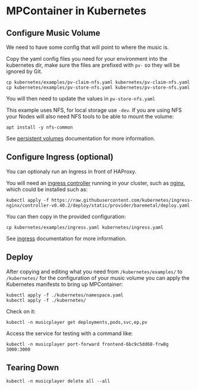 # MPContainer in Kubernetes

## Configure Music Volume

We need to have some config that will point to where the music is.

Copy the yaml config files you need for your environment into the kubernetes dir, make sure the files are prefixed with `pv-` so they will be ignored by Git.

```shell
cp kubernetes/examples/pv-claim-nfs.yaml kubernetes/pv-claim-nfs.yaml
cp kubernetes/examples/pv-store-nfs.yaml kubernetes/pv-store-nfs.yaml
```

You will then need to update the values in `pv-store-nfs.yaml`

This example uses NFS, for local storage use `-dev`. If you are using NFS your Nodes will also need NFS tools to be able to mount the volume:

```
apt install -y nfs-common
```

See [persistent volumes][docs-pv] documentation for more information.

## Configure Ingress (optional)

You can optionaly run an Ingress in front of HAProxy.

You will need an [ingress controller][docs-ingress-controller] running in your cluster, such as [nginx][nginx-ingress], which could be installed such as:

```
kubectl apply -f https://raw.githubusercontent.com/kubernetes/ingress-nginx/controller-v0.40.2/deploy/static/provider/baremetal/deploy.yaml
```

You can then copy in the provided configuration:

```
cp kubernetes/examples/ingress.yaml kubernetes/ingress.yaml
```

See [ingress][docs-ingress] documentation for more information.

## Deploy

After copying and editing what you need from `/kubernetes/examples/` to `/kubernetes/` for the configuration of your music volume you can apply the Kubernetes manifests to bring up MPContainer:

```shell
kubectl apply -f ./kubernetes/namespace.yaml
kubectl apply -f ./kubernetes/
```

Check on it:

```shell
kubectl -n musicplayer get deployments,pods,svc,ep,pv
```

Access the service for testing with a command like:

```shell
kubectl -n musicplayer port-forward frontend-6bc9c5dd68-frw8g 3000:3000
```

## Tearing Down

```shell
kubectl -n musicplayer delete all --all
```

[docs-pv]: https://kubernetes.io/docs/concepts/storage/persistent-volumes/
[docs-ingress-controller]: https://kubernetes.io/docs/concepts/services-networking/ingress-controllers/
[docs-ingress]: https://kubernetes.io/docs/concepts/services-networking/ingress/
[nginx-ingress]: https://kubernetes.github.io/ingress-nginx/


